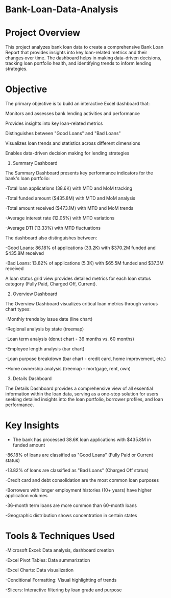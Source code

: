 # Bank-Loan-Data-Analysis

# Project Overview
This project analyzes bank loan data to create a comprehensive Bank Loan Report that provides insights into key loan-related metrics and their changes over time. The dashboard helps in making data-driven decisions, tracking loan portfolio health, and identifying trends to inform lending strategies.

# Objective
The primary objective is to build an interactive Excel dashboard that:

Monitors and assesses bank lending activities and performance

Provides insights into key loan-related metrics

Distinguishes between "Good Loans" and "Bad Loans"

Visualizes loan trends and statistics across different dimensions

Enables data-driven decision making for lending strategies


1. Summary Dashboard

The Summary Dashboard presents key performance indicators for the bank's loan portfolio:

-Total loan applications (38.6K) with MTD and MoM tracking

-Total funded amount ($435.8M) with MTD and MoM analysis

-Total amount received ($473.1M) with MTD and MoM trends

-Average interest rate (12.05%) with MTD variations

-Average DTI (13.33%) with MTD fluctuations

The dashboard also distinguishes between:

-Good Loans: 86.18% of applications (33.2K) with $370.2M funded and $435.8M received

-Bad Loans: 13.82% of applications (5.3K) with $65.5M funded and $37.3M received

A loan status grid view provides detailed metrics for each loan status category (Fully Paid, Charged Off, Current).


2. Overview Dashboard

The Overview Dashboard visualizes critical loan metrics through various chart types:

-Monthly trends by issue date (line chart)

-Regional analysis by state (treemap)

-Loan term analysis (donut chart - 36 months vs. 60 months)

-Employee length analysis (bar chart)

-Loan purpose breakdown (bar chart - credit card, home improvement, etc.)

-Home ownership analysis (treemap - mortgage, rent, own)

3. Details Dashboard

The Details Dashboard provides a comprehensive view of all essential information within the loan data, serving as a one-stop solution for users seeking detailed insights into the loan portfolio, borrower profiles, and loan performance.

# Key Insights

- The bank has processed 38.6K loan applications with $435.8M in funded amount
  
-86.18% of loans are classified as "Good Loans" (Fully Paid or Current status)
  
-13.82% of loans are classified as "Bad Loans" (Charged Off status)

-Credit card and debt consolidation are the most common loan purposes

-Borrowers with longer employment histories (10+ years) have higher application volumes

-36-month term loans are more common than 60-month loans
  
-Geographic distribution shows concentration in certain states

# Tools & Techniques Used

-Microsoft Excel: Data analysis, dashboard creation


-Excel Pivot Tables: Data summarization

-Excel Charts: Data visualization

-Conditional Formatting: Visual highlighting of trends

-Slicers: Interactive filtering by loan grade and purpose

